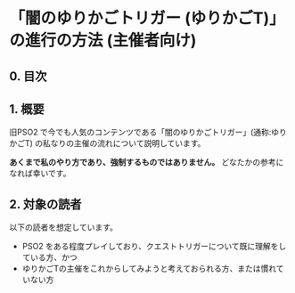 # 「闇のゆりかごトリガー (ゆりかごT)」の進行の方法 (主催者向け)

## 0. 目次

## 1. 概要

旧PSO2 で今でも人気のコンテンツである「闇のゆりかごトリガー」(通称:ゆりかごT) の私なりの主催の流れについて説明しています。

**あくまで私のやり方であり、強制するものではありません。** どなたかの参考になれば幸いです。

## 2. 対象の読者

以下の読者を想定しています。

- PSO2 をある程度プレイしており、クエストトリガーについて既に理解をしている方、かつ
- ゆりかごTの主催をこれからしてみようと考えておられる方、または慣れていない方
